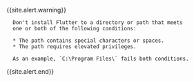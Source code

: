 
   {{site.alert.warning}}

      Don't install Flutter to a directory or path that meets
      one or both of the following conditions:

      * The path contains special characters or spaces.
      * The path requires elevated privileges.

      As an example, `C:\Program Files\` fails both conditions.

   {{site.alert.end}}
